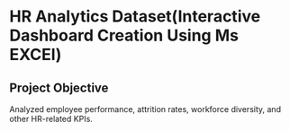 # HR Analytics Dataset(Interactive Dashboard Creation Using Ms EXCEl)
## Project Objective
Analyzed employee performance, attrition rates, workforce diversity, and other HR-related KPIs.
